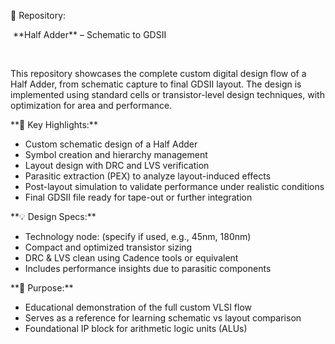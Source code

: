 🔗 Repository:



&nbsp;\*\*Half Adder\*\* – Schematic to GDSII

&nbsp;

This repository showcases the complete custom digital design flow of a Half Adder, from schematic capture to final GDSII layout. The design is implemented using standard cells or transistor-level design techniques, with optimization for area and performance.



\*\*🧩 Key Highlights:\*\*



* Custom schematic design of a Half Adder
* Symbol creation and hierarchy management
* Layout design with DRC and LVS verification
* Parasitic extraction (PEX) to analyze layout-induced effects
* Post-layout simulation to validate performance under realistic conditions
* Final GDSII file ready for tape-out or further integration



\*\*💡 Design Specs:\*\*



* Technology node: (specify if used, e.g., 45nm, 180nm)
* Compact and optimized transistor sizing
* DRC \& LVS clean using Cadence tools or equivalent
* Includes performance insights due to parasitic components



\*\*🚀 Purpose:\*\*



* Educational demonstration of the full custom VLSI flow
* Serves as a reference for learning schematic vs layout comparison
* Foundational IP block for arithmetic logic units (ALUs)



